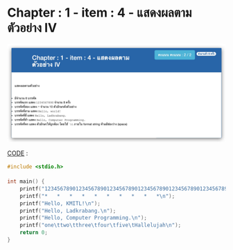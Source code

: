 # Chapter : 1 - item : 4 - แสดงผลตามตัวอย่าง IV

![img](./assets/4.jpg)

[CODE][file] :
```c
#include <stdio.h>

int main() {
    printf("12345678901234567890123456789012345678901234567890123456789012345678901234567890");
    printf("*	*	*	*	*	*	*	*	*	*\n");
    printf("Hello, KMITL!\n");
    printf("Hello, Ladkrabang.\n");
    printf("Hello, Computer Programming.\n");
    printf("one\ttwo\tthree\tfour\tfive\tHallelujah\n");
    return 0;
}
```

[file]: ./src/04.c
